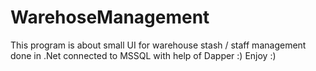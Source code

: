 # WarehoseManagement


This program is about small UI for warehouse stash / staff management done in .Net connected to MSSQL with help of Dapper :)
Enjoy :)
